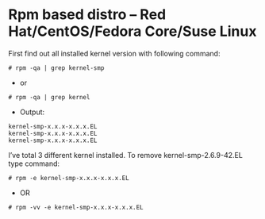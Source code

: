 # Rpm based distro – Red Hat/CentOS/Fedora Core/Suse Linux

First find out all installed kernel version with following command:
```
# rpm -qa | grep kernel-smp
```
- or
```
# rpm -qa | grep kernel
```
- Output:
```
kernel-smp-x.x.x-x.x.x.EL
kernel-smp-x.x.x-x.x.x.EL
kernel-smp-x.x.x-x.x.x.EL
```
I’ve total 3 different kernel installed. To remove kernel-smp-2.6.9-42.EL type command:
```
# rpm -e kernel-smp-x.x.x-x.x.x.EL
```
- OR
```
# rpm -vv -e kernel-smp-x.x.x-x.x.x.EL
```
